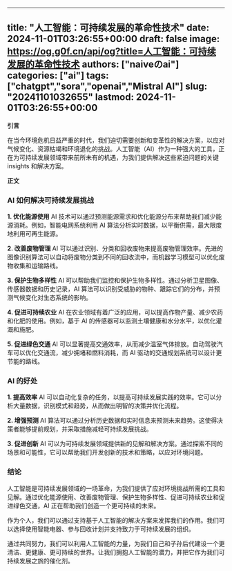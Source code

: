 
---
title: "人工智能：可持续发展的革命性技术"
date: 2024-11-01T03:26:55+00:00
draft: false
image: https://og.g0f.cn/api/og?title=人工智能：可持续发展的革命性技术
authors: ["naiveのai"]
categories: ["ai"]
tags: ["chatgpt","sora","openai","Mistral AI"]
slug: "20241101032655"
lastmod: 2024-11-01T03:26:55+00:00
---
**引言**

在当今环境危机日益严重的时代，我们迫切需要创新和变革性的解决方案，以应对气候变化、资源枯竭和环境退化的挑战。人工智能（AI）作为一种强大的工具，正在为可持续发展领域带来前所未有的机遇，为我们提供解决这些紧迫问题的关键 insights 和解决方案。

**正文**

### AI 如何解决可持续发展挑战

**1. 优化能源使用**
AI 技术可以通过预测能源需求和优化能源分布来帮助我们减少能源消耗。例如，智能电网系统利用 AI 算法分析实时数据，以平衡供需，最大限度地利用可再生能源。

**2. 改善废物管理**
AI 可以通过识别、分类和回收废物来提高废物管理效率。先进的图像识别算法可以自动将废物分类到不同的回收流中，而机器学习模型可以优化废物收集和运输路线。

**3. 保护生物多样性**
AI 可以帮助我们监控和保护生物多样性。通过分析卫星图像、传感器数据和历史记录，AI 算法可以识别受威胁的物种、跟踪它们的分布，并预测气候变化对生态系统的影响。

**4. 促进可持续农业**
AI 在农业领域有着广泛的应用，可以提高作物产量、减少农药和化肥的使用。例如，基于 AI 的传感器可以监测土壤健康和水分水平，以优化灌溉和施肥。

**5. 促进绿色交通**
AI 可以显著提高交通效率，从而减少温室气体排放。自动驾驶汽车可以优化交通流，减少拥堵和燃料消耗，而 AI 驱动的交通规划系统可以设计更节能的路线。

### AI 的好处

**1. 提高效率**
AI 可以自动化复杂的任务，以提高可持续发展实践的效率。它可以分析大量数据，识别模式和趋势，从而做出明智的决策并优化流程。

**2. 增强预测**
AI 算法可以通过分析历史数据和实时信息来预测未来趋势。这使得决策者能够提前规划，并采取措施减轻可持续发展挑战。

**3. 促进创新**
AI 可以为可持续发展领域提供新的见解和解决方案。通过探索不同的场景和可能性，它可以帮助我们开发创新的技术和策略，以应对环境问题。

### 结论

人工智能是可持续发展领域的一场革命，为我们提供了应对环境挑战所需的工具和见解。通过优化能源使用、改善废物管理、保护生物多样性、促进可持续农业和促进绿色交通，AI 正在帮助我们创造一个更可持续的未来。

作为个人，我们可以通过支持基于人工智能的解决方案来发挥我们的作用。我们可以选择使用智能电器、参与回收计划并支持致力于可持续发展的组织。

通过共同努力，我们可以利用人工智能的力量，为我们自己和子孙后代建设一个更清洁、更健康、更可持续的世界。让我们拥抱人工智能的潜力，并把它作为我们可持续发展之旅的催化剂。